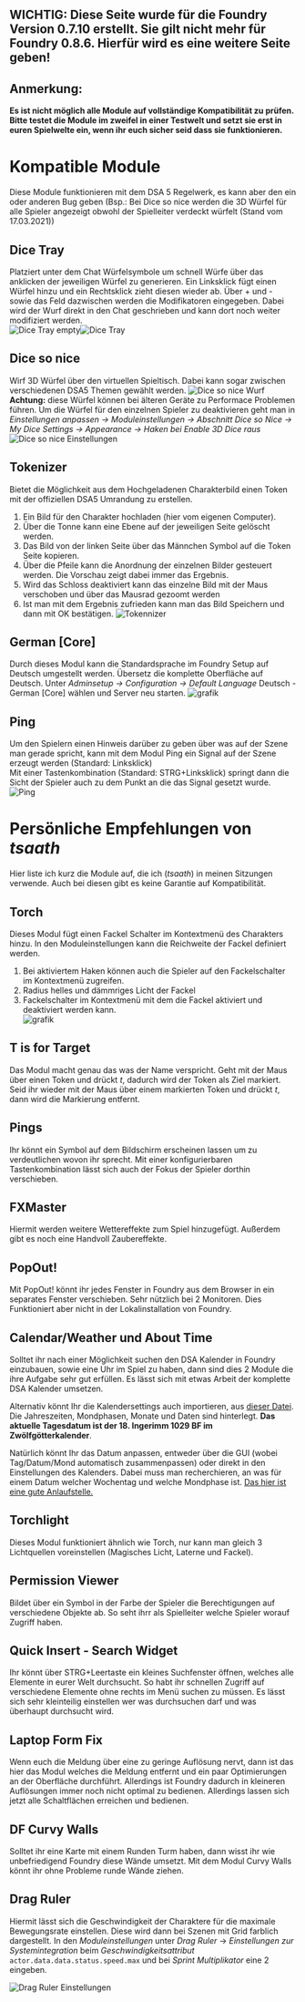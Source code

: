 ## WICHTIG: Diese Seite wurde für die Foundry Version 0.7.10 erstellt. Sie gilt nicht mehr für Foundry 0.8.6. Hierfür wird es eine weitere Seite geben!

## Anmerkung:
**Es ist nicht möglich alle Module auf vollständige Kompatibilität zu prüfen. Bitte testet die Module im zweifel in einer Testwelt und setzt sie erst in euren Spielwelte ein, wenn ihr euch sicher seid dass sie funktionieren.**

# **Kompatible Module**
Diese Module funktionieren mit dem DSA 5 Regelwerk, es kann aber den ein oder anderen Bug geben (Bsp.: Bei Dice so nice werden die 3D Würfel für alle Spieler angezeigt obwohl der Spielleiter verdeckt würfelt (Stand vom 17.03.2021))

## Dice Tray
Platziert unter dem Chat Würfelsymbole um schnell Würfe über das anklicken der jeweiligen Würfel zu generieren. Ein Linksklick fügt einen Würfel hinzu und ein Rechtsklick zieht diesen wieder ab. Über + und - sowie das Feld dazwischen werden die Modifikatoren eingegeben. 
Dabei wird der Wurf direkt in den Chat geschrieben und kann dort noch weiter modifiziert werden.  
![Dice Tray empty](https://user-images.githubusercontent.com/80099175/111421882-09d19280-86ee-11eb-8415-9d420ed7b7d8.png)![Dice Tray](https://user-images.githubusercontent.com/80099175/111421985-35ed1380-86ee-11eb-96ff-cfcc19174571.png)

## Dice so nice
Wirf 3D Würfel über den virtuellen Spieltisch. Dabei kann sogar zwischen verschiedenen DSA5 Themen gewählt werden.
![Dice so nice Wurf](https://user-images.githubusercontent.com/80099175/111422410-f3780680-86ee-11eb-8edc-6f9ce4d14364.png)
**Achtung:** diese Würfel können bei älteren Geräte zu Performace Problemen führen. Um die Würfel für den einzelnen Spieler zu deaktivieren geht man in *Einstellungen anpassen -> Moduleinstellungen -> Abschnitt Dice so Nice -> My Dice Settings -> Appearance -> Haken bei Enable 3D Dice raus*  
![Dice so nice Einstellungen](https://user-images.githubusercontent.com/80099175/111422629-4356cd80-86ef-11eb-938c-32f944a713fd.png)

## Tokenizer
Bietet die Möglichkeit aus dem Hochgeladenen Charakterbild einen Token mit der offiziellen DSA5 Umrandung zu erstellen.
1. Ein Bild für den Charakter hochladen (hier vom eigenen Computer).
1. Über die Tonne kann eine Ebene auf der jeweiligen Seite gelöscht werden.
1. Das Bild von der linken Seite über das Männchen Symbol auf die Token Seite kopieren.
1. Über die Pfeile kann die Anordnung der einzelnen Bilder gesteuert werden. Die Vorschau zeigt dabei immer das Ergebnis.
1. Wird das Schloss deaktiviert kann das einzelne Bild mit der Maus verschoben und über das Mausrad gezoomt werden
1. Ist man mit dem Ergebnis zufrieden kann man das Bild Speichern und dann mit OK bestätigen.
![Tokennizer](https://user-images.githubusercontent.com/80099175/111424712-6c2c9200-86f2-11eb-8343-6c56e0d20c6f.png)

## German [Core]
Durch dieses Modul kann die Standardsprache im Foundry Setup auf Deutsch umgestellt werden. Übersetz die komplette Oberfläche auf Deutsch.
Unter *Adminsetup -> Configuration -> Default Language* Deutsch - German [Core] wählen und Server neu starten.
![grafik](https://user-images.githubusercontent.com/80099175/111421703-bb23f880-86ed-11eb-94ee-92a71189353e.png)

## Ping
Um den Spielern einen Hinweis darüber zu geben über was auf der Szene man gerade spricht, kann mit dem Modul Ping ein 
Signal auf der Szene erzeugt werden (Standard: Linksklick)  
Mit einer Tastenkombination (Standard: STRG+Linksklick) springt dann die Sicht der Spieler auch zu dem Punkt an die das Signal gesetzt wurde.  
![Ping](https://user-images.githubusercontent.com/80099175/111904281-60b8ce00-8a46-11eb-9728-720a761c85b3.png)

# Persönliche Empfehlungen von *tsaath*
Hier liste ich kurz die Module auf, die ich (*tsaath*) in meinen Sitzungen verwende. Auch bei diesen gibt es keine Garantie auf Kompatibilität.

## Torch
Dieses Modul fügt einen Fackel Schalter im Kontextmenü des Charakters hinzu. In den Moduleinstellungen kann die Reichweite der Fackel definiert werden.
1. Bei aktiviertem Haken können auch die Spieler auf den Fackelschalter im Kontextmenü zugreifen.
2. Radius helles und dämmriges Licht der Fackel
3. Fackelschalter im Kontextmenü mit dem die Fackel aktiviert und deaktiviert werden kann.  
![grafik](https://user-images.githubusercontent.com/80099175/111770465-beb0ae80-88aa-11eb-88fe-3fd1be700b0b.png)

## T is for Target
Das Modul macht genau das was der Name verspricht. Geht mit der Maus über einen Token und drückt *t*, dadurch wird der Token als Ziel markiert. Seid ihr wieder mit der Maus über einem markierten Token und drückt *t*, dann wird die Markierung entfernt.

## Pings
Ihr könnt ein Symbol auf dem Bildschirm erscheinen lassen um zu verdeutlichen wovon ihr sprecht. Mit einer konfigurierbaren Tastenkombination lässt sich auch der Fokus der Spieler dorthin verschieben.

## FXMaster
Hiermit werden weitere Wettereffekte zum Spiel hinzugefügt. Außerdem gibt es noch eine Handvoll Zaubereffekte.

## PopOut!
Mit PopOut! könnt ihr jedes Fenster in Foundry aus dem Browser in ein separates Fenster verschieben. Sehr nützlich bei 2 Monitoren. Dies Funktioniert aber nicht in der Lokalinstallation von Foundry.

## Calendar/Weather und About Time
Solltet ihr nach einer Möglichkeit suchen den DSA Kalender in Foundry einzubauen, sowie eine Uhr im Spiel zu haben, dann sind dies 2 Module die ihre Aufgabe sehr gut erfüllen. Es lässt sich mit etwas Arbeit der komplette DSA Kalender umsetzen.

Alternativ könnt Ihr die Kalendersettings auch importieren, aus [dieser Datei](https://github.com/mckee14/dsa5-foundryVTT-wiki/files/6384236/Kalendersettings.txt). Die Jahreszeiten, Mondphasen, Monate und Daten sind hinterlegt. **Das aktuelle Tagesdatum ist der 18. Ingerimm 1029 BF im Zwölfgötterkalender**. 

Natürlich könnt Ihr das Datum anpassen, entweder über die GUI (wobei Tag/Datum/Mond automatisch zusammenpassen) oder direkt in den Einstellungen des Kalenders. Dabei muss man recherchieren, an was für einem Datum welcher Wochentag und welche Mondphase ist. [Das hier ist eine gute Anlaufstelle.](https://de.wiki-aventurica.de/wiki/Datum)

## Torchlight
Dieses Modul funktioniert ähnlich wie Torch, nur kann man gleich 3 Lichtquellen voreinstellen (Magisches Licht, Laterne und Fackel).

## Permission Viewer
Bildet über ein Symbol in der Farbe der Spieler die Berechtigungen auf verschiedene Objekte ab. So seht ihrr als Spielleiter welche Spieler worauf Zugriff haben.

## Quick Insert - Search Widget
Ihr könnt über STRG+Leertaste ein kleines Suchfenster öffnen, welches alle Elemente in eurer Welt durchsucht. So habt ihr schnellen Zugriff auf verschiedene Elemente ohne rechts im Menü suchen zu müssen. Es lässt sich sehr kleinteilig einstellen wer was durchsuchen darf und was überhaupt durchsucht wird.

## Laptop Form Fix
Wenn euch die Meldung über eine zu geringe Auflösung nervt, dann ist das hier das Modul welches die Meldung entfernt und ein paar Optimierungen an der Oberfläche durchführt. Allerdings ist Foundry dadurch in kleineren Auflösungen immer noch nicht optimal zu bedienen. Allerdings lassen sich jetzt alle Schaltflächen erreichen und bedienen.

## DF Curvy Walls
Solltet ihr eine Karte mit einem Runden Turm haben, dann wisst ihr wie unbefriedigend Foundry diese Wände umsetzt. Mit dem Modul Curvy Walls könnt ihr ohne Probleme runde Wände ziehen.

## Drag Ruler
Hiermit lässt sich die Geschwindigkeit der Charaktere für die maximale Bewegungsrate einstellen. Diese wird dann bei Szenen mit Grid farblich dargestellt. In den *Moduleinstellungen* unter *Drag Ruler* -> *Einstellungen zur Systemintegration* beim *Geschwindigkeitsattribut* `actor.data.data.status.speed.max` und bei *Sprint Multiplikator* eine 2 eingeben.  
  
  ![Drag Ruler Einstellungen](https://user-images.githubusercontent.com/80099175/115960451-d7e3f500-a511-11eb-8388-78dfa12a69d4.png)
